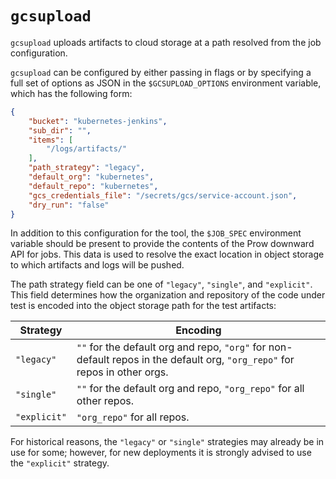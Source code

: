# `gcsupload`

`gcsupload` uploads artifacts to cloud storage at a path resolved from the job configuration.

`gcsupload` can be configured by either passing in flags or by specifying a full set of options
as JSON in the `$GCSUPLOAD_OPTIONS` environment variable, which has the following form:

```json
{
    "bucket": "kubernetes-jenkins",
    "sub_dir": "",
    "items": [
        "/logs/artifacts/"
    ],
    "path_strategy": "legacy",
    "default_org": "kubernetes",
    "default_repo": "kubernetes",
    "gcs_credentials_file": "/secrets/gcs/service-account.json",
    "dry_run": "false"
}
```

In addition to this configuration for the tool, the `$JOB_SPEC` environment variable should be
present to provide the contents of the Prow downward API for jobs. This data is used to resolve
the exact location in object storage to which artifacts and logs will be pushed.

The path strategy field can be one of `"legacy"`, `"single"`, and `"explicit"`. This field
determines how the organization and repository of the code under test is encoded into the object storage path
for the test artifacts:

| Strategy     | Encoding                                                                                                                   |
| ------------ | -------------------------------------------------------------------------------------------------------------------------- |
| `"legacy"`   | `""` for the default org and repo, `"org"` for non-default repos in the default org, `"org_repo"` for repos in other orgs. |
| `"single"`   | `""` for the default org and repo, `"org_repo"` for all other repos.                                                       |
| `"explicit"` | `"org_repo"` for all repos.                                                                                                |

For historical reasons, the `"legacy"` or `"single"` strategies may already be in use for some;
however, for new deployments it is strongly advised to use the `"explicit"` strategy.
